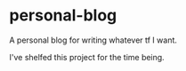 # personal-blog
A personal blog for writing whatever tf I want.

I've shelfed this project for the time being. 
